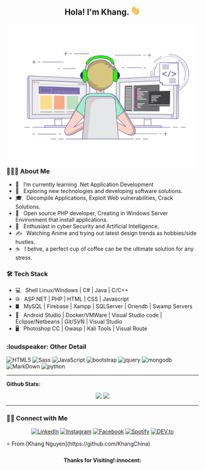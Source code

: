 <h2  align="center"> Hola! I'm Khang. <img src="https://raw.githubusercontent.com/KhangChina/KhangChina/main/Hi.gif" width="25"></h2>
<img align="right" alt="GIF" src="https://raw.githubusercontent.com/KhangChina/KhangChina/main/gif3.gif" width="500"/>

<h3> 👨🏻‍💻 About Me </h3>

- 🔭 &nbsp; I’m currently learning .Net Application Development
- 🤔 &nbsp; Exploring new technologies and developing software solutions.
- 🎓 &nbsp; Decompile Applications, Exploit Web vulnerabilities, Crack Solutions.
- 💼 &nbsp; Open source PHP developer, Creating in Windows Server Environment that install applications.
- 🌱 &nbsp; Enthusiast in cyber Security and Artificial Intelligence.
- ✍️ &nbsp; Watching Anime and trying out latest design trends as hobbies/side hustles.
- ☕ &nbsp; I belive, a perfect cup of coffee can be the ultimate solution for any stress. 

<h3>🛠 Tech Stack</h3>

- 💻 &nbsp; Shell Linux/Windows | C# | Java | C/C++
- 🌐 &nbsp; ASP.NET | PHP | HTML | CSS | Javascript
- 🛢 &nbsp; MySQL | Firebase | Xampp | SQLServer | Oriendb | Swamp Servers 
- 🔧 &nbsp; Android Studio | Docker/VMWare | Visual Studio code | Eclipse/Netbeans | Git/SVN | Visual Studio 
- 🖥 &nbsp; Photoshop CC | Owasp | Kali Tools | Visual Route

<h3>:loudspeaker: Other Detail</h3>

![HTML5](https://img.shields.io/badge/html%205-grey?style=for-the-badge&logo=html5&logoColor=white&labelColor=8E2DE2)
![Sass](https://img.shields.io/badge/sass-grey?style=for-the-badge&logo=sass&logoColor=white&labelColor=8E2DE2)
![JavaScript](https://img.shields.io/badge/-JavaScript-grey?style=for-the-badge&logo=javascript&logoColor=white&labelColor=8E2DE2)
![bootstrap](https://img.shields.io/badge/-bootstrap-grey?style=for-the-badge&logo=bootstrap&logoColor=white&labelColor=8E2DE2)
![jquery](https://img.shields.io/badge/-jquery-grey?style=for-the-badge&logo=jquery&logoColor=white&labelColor=8E2DE2)
![mongodb](https://img.shields.io/badge/-mongodb-grey?style=for-the-badge&logo=mongodb&logoColor=white&labelColor=8E2DE2)
![MarkDown](https://img.shields.io/badge/-Markdown-grey?style=for-the-badge&logo=Markdown&logoColor=white&labelColor=8E2DE2)
![python](https://img.shields.io/badge/-python-grey?style=for-the-badge&logo=python&logoColor=white&labelColor=8E2DE2)
</br>

---

**Github Stats:**

<p align="center">
  
  <img src="https://github-readme-stats.vercel.app/api?username=khangchina&hide=stars&show_icons=true&theme=dracula&line_height=32">
  <img src="https://github-readme-stats.vercel.app/api/top-langs/?username=khangchina&count_private=true&theme=dracula">

</p>

---

<h3> 🤝🏻 Connect with Me </h3>

<p align="center">
<a href="https://www.linkedin.com/in/" target="_blank"><img src="https://img.shields.io/badge/LinkedIn-%230077B5.svg?&style=flat-square&logo=linkedin&logoColor=white" alt="LinkedIn"></a>
<a href="https://www.instagram.com/" target="_blank"><img src="https://img.shields.io/badge/Instagram-%23E4405F.svg?&style=flat-square&logo=instagram&logoColor=white" alt="Instagram"></a>
<a href="https://www.facebook.com/made.chinaa/" target="_blank"><img src="https://img.shields.io/badge/Facebook-%231877F2.svg?&style=flat-square&logo=facebook&logoColor=white" alt="Facebook"></a>
<a href="https://open.spotify.com/user/0170agi99s5hh187g7mtz245b" target="_blank"><img src="https://img.shields.io/badge/Spotify-%231ED760.svg?&style=flat-square&logo=spotify&logoColor=white" alt="Spotify"></a>
<a href="" target="_blank"><img src="https://img.shields.io/badge/DEV-%230A0A0A.svg?&style=flat-square&logo=DEV.to&logoColor=white" alt="DEV.to"></a>
</p>
⭐️ From [Khang Nguyen](https://github.com/KhangChina)
<h4 align="center"> Thanks for Visiting!:innocent:</h4>

